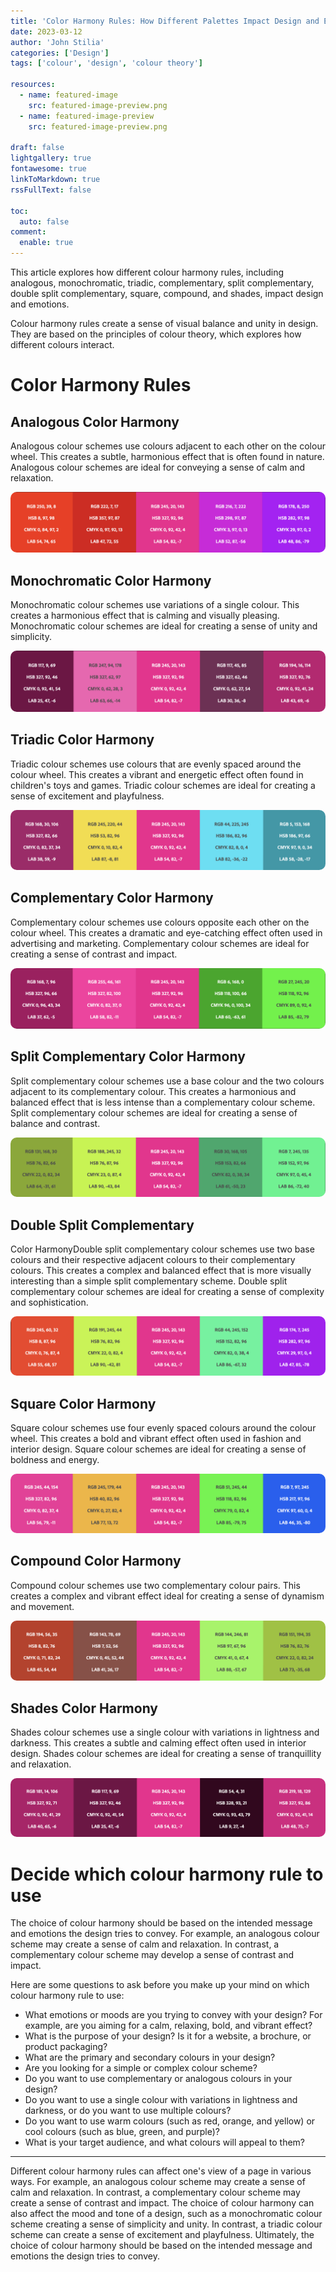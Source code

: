 ```yaml
---
title: 'Color Harmony Rules: How Different Palettes Impact Design and Emotions'
date: 2023-03-12
author: 'John Stilia'
categories: ['Design']
tags: ['colour', 'design', 'colour theory']

resources:
  - name: featured-image
    src: featured-image-preview.png
  - name: featured-image-preview
    src: featured-image-preview.png

draft: false
lightgallery: true
fontawesome: true
linkToMarkdown: true
rssFullText: false

toc:
  auto: false
comment:
  enable: true
---
```


<style>
img {
    box-shadow: inset 10px 10px 60px #fff;
    -moz-border-radius:25px;
    border-radius:10px;
}
</style>

This article explores how different colour harmony rules, including analogous, monochromatic, triadic, complementary, split complementary, double split complementary, square, compound, and shades, impact design and emotions.

<!--more-->

Colour harmony rules create a sense of visual balance and unity in design. They are based on the principles of colour theory, which explores how different colours interact.

# Color Harmony Rules

## Analogous Color Harmony

Analogous colour schemes use colours adjacent to each other on the colour wheel. This creates a subtle, harmonious effect that is often found in nature. Analogous colour schemes are ideal for conveying a sense of calm and relaxation.

![Analogous Color Harmony](./analogus.png)

## Monochromatic Color Harmony

Monochromatic colour schemes use variations of a single colour. This creates a harmonious effect that is calming and visually pleasing. Monochromatic colour schemes are ideal for creating a sense of unity and simplicity.

![Monochromatic Color Harmony](./monochromatic.png)

## Triadic Color Harmony

Triadic colour schemes use colours that are evenly spaced around the colour wheel. This creates a vibrant and energetic effect often found in children's toys and games. Triadic colour schemes are ideal for creating a sense of excitement and playfulness.

![Triadic Color Harmony](./triadic.png)

## Complementary Color Harmony

Complementary colour schemes use colours opposite each other on the colour wheel. This creates a dramatic and eye-catching effect often used in advertising and marketing. Complementary colour schemes are ideal for creating a sense of contrast and impact.

![Complementary Color Harmony](./complementary.png)

## Split Complementary Color Harmony

Split complementary colour schemes use a base colour and the two colours adjacent to its complementary colour. This creates a harmonious and balanced effect that is less intense than a complementary colour scheme. Split complementary colour schemes are ideal for creating a sense of balance and contrast.

![Split Complementary Color Harmony](./split-complementary.png)

## Double Split Complementary

Color HarmonyDouble split complementary colour schemes use two base colours and their respective adjacent colours to their complementary colours. This creates a complex and balanced effect that is more visually interesting than a simple split complementary scheme. Double split complementary colour schemes are ideal for creating a sense of complexity and sophistication.

![Double Split Complementary Color Harmony](./double-split-complementary.png)

## Square Color Harmony

Square colour schemes use four evenly spaced colours around the colour wheel. This creates a bold and vibrant effect often used in fashion and interior design. Square colour schemes are ideal for creating a sense of boldness and energy.

![Square Color Harmony](./square.png)

## Compound Color Harmony

Compound colour schemes use two complementary colour pairs. This creates a complex and vibrant effect ideal for creating a sense of dynamism and movement.

![Compound Color Harmony](./compound.png)

## Shades Color Harmony

Shades colour schemes use a single colour with variations in lightness and darkness. This creates a subtle and calming effect often used in interior design. Shades colour schemes are ideal for creating a sense of tranquillity and relaxation.

![Shades Color Harmony](./shades.png)

# Decide which colour harmony rule to use

The choice of colour harmony should be based on the intended message and emotions the design tries to convey. For example, an analogous colour scheme may create a sense of calm and relaxation. In contrast, a complementary colour scheme may develop a sense of contrast and impact.

Here are some questions to ask before you make up your mind on which colour harmony rule to use:

- What emotions or moods are you trying to convey with your design? For example, are you aiming for a calm, relaxing, bold, and vibrant effect?
- What is the purpose of your design? Is it for a website, a brochure, or product packaging?
- What are the primary and secondary colours in your design?
- Are you looking for a simple or complex colour scheme?
- Do you want to use complementary or analogous colours in your design?
- Do you want to use a single colour with variations in lightness and darkness, or do you want to use multiple colours?
- Do you want to use warm colours (such as red, orange, and yellow) or cool colours (such as blue, green, and purple)?
- What is your target audience, and what colours will appeal to them?

---

Different colour harmony rules can affect one's view of a page in various ways. For example, an analogous colour scheme may create a sense of calm and relaxation. In contrast, a complementary colour scheme may create a sense of contrast and impact. The choice of colour harmony can also affect the mood and tone of a design, such as a monochromatic colour scheme creating a sense of simplicity and unity. In contrast, a triadic colour scheme can create a sense of excitement and playfulness. Ultimately, the choice of colour harmony should be based on the intended message and emotions the design tries to convey.
